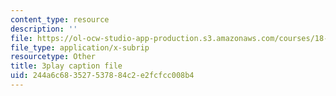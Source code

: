 ```yaml
---
content_type: resource
description: ''
file: https://ol-ocw-studio-app-production.s3.amazonaws.com/courses/18-01sc-single-variable-calculus-fall-2010/244a6c683527537884c2e2fcfcc008b4_HgEqXhsIq_g.vtt
file_type: application/x-subrip
resourcetype: Other
title: 3play caption file
uid: 244a6c68-3527-5378-84c2-e2fcfcc008b4
---
```

